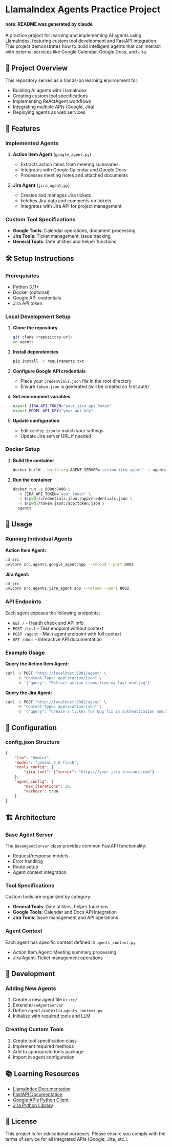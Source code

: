 # LlamaIndex Agents Practice Project

#### note: README was generated by claude

A practice project for learning and implementing AI agents using LlamaIndex, featuring custom tool development and FastAPI integration. This project demonstrates how to build intelligent agents that can interact with external services like Google Calendar, Google Docs, and Jira.

## 🎯 Project Overview

This repository serves as a hands-on learning environment for:
- Building AI agents with LlamaIndex
- Creating custom tool specifications
- Implementing ReActAgent workflows
- Integrating multiple APIs (Google, Jira)
- Deploying agents as web services

## 🚀 Features

### Implemented Agents

1. **Action Item Agent** (`google_agent.py`)
   - Extracts action items from meeting summaries
   - Integrates with Google Calendar and Google Docs
   - Processes meeting notes and attached documents

2. **Jira Agent** (`jira_agent.py`)
   - Creates and manages Jira tickets
   - Fetches Jira data and comments on tickets
   - Integrates with Jira API for project management

### Custom Tool Specifications

- **Google Tools**: Calendar operations, document processing
- **Jira Tools**: Ticket management, issue tracking
- **General Tools**: Date utilities and helper functions

## 🛠️ Setup Instructions

### Prerequisites

- Python 3.11+
- Docker (optional)
- Google API credentials
- Jira API token

### Local Development Setup

1. **Clone the repository**
   ```bash
   git clone <repository-url>
   cd agents
   ```

2. **Install dependencies**
   ```bash
   pip install -r requirements.txt
   ```

3. **Configure Google API credentials**
   - Place your `credentials.json` file in the root directory
   - Ensure `token.json` is generated (will be created on first auth)

4. **Set environment variables**
   ```bash
   export JIRA_API_TOKEN="your_jira_api_token"
   export MODEL_API_KEY="your_api_key"
   ```

5. **Update configuration**
   - Edit `config.json` to match your settings
   - Update Jira server URL if needed

### Docker Setup

1. **Build the container**
   ```bash
   docker build --build-arg AGENT_SERVER='action_item_agent' -t agents .
   ```

2. **Run the container**
   ```bash
   docker run -p 8000:8000 \
     -e JIRA_API_TOKEN="your_token" \
     -v $(pwd)/credentials.json:/app/credentials.json \
     -v $(pwd)/token.json:/app/token.json \
     agents
   ```

## 🚀 Usage

### Running Individual Agents

**Action Item Agent:**
```bash
cd src
uvicorn src.agents.google_agent:app --reload --port 8001
```

**Jira Agent:**
```bash
cd src
uvicorn src.agents.jira_agent:app --reload --port 8002
```

### API Endpoints

Each agent exposes the following endpoints:

- `GET /` - Health check and API info
- `POST /test` - Test endpoint without context
- `POST /agent` - Main agent endpoint with full context
- `GET /docs` - Interactive API documentation

### Example Usage

**Query the Action Item Agent:**
```bash
curl -X POST "http://localhost:8001/agent" \
     -H "Content-Type: application/json" \
     -d '{"query": "Extract action items from my last meeting"}'
```

**Query the Jira Agent:**
```bash
curl -X POST "http://localhost:8002/agent" \
     -H "Content-Type: application/json" \
     -d '{"query": "Create a ticket for bug fix in authentication module"}'
```

## 🔧 Configuration

### config.json Structure

```json
{
    "llm": "Gemini",
    "model": "gemini-2.0-flash",
    "tools_config": {
        "jira_tool": {"server": "https://your-jira-instance.com"}
    },
    "agent_config": {
        "max_iterations": 20,
        "verbose": true
    }
}
```

## 🏗️ Architecture

### Base Agent Server

The `BaseAgentServer` class provides common FastAPI functionality:
- Request/response models
- Error handling
- Route setup
- Agent context integration

### Tool Specifications

Custom tools are organized by category:
- **General Tools**: Date utilities, helper functions
- **Google Tools**: Calendar and Docs API integration
- **Jira Tools**: Issue management and API operations

### Agent Context

Each agent has specific context defined in `agents_context.py`:
- Action Item Agent: Meeting summary processing
- Jira Agent: Ticket management operations

## 🧪 Development

### Adding New Agents

1. Create a new agent file in `src/`
2. Extend `BaseAgentServer`
3. Define agent context in `agents_context.py`
4. Initialize with required tools and LLM

### Creating Custom Tools

1. Create tool specification class
2. Implement required methods
3. Add to appropriate tools package
4. Import in agent configuration

## 📚 Learning Resources

- [LlamaIndex Documentation](https://docs.llamaindex.ai/)
- [FastAPI Documentation](https://fastapi.tiangolo.com/)
- [Google APIs Python Client](https://github.com/googleapis/google-api-python-client)
- [Jira Python Library](https://jira.readthedocs.io/)

## 📝 License

This project is for educational purposes. Please ensure you comply with the terms of service for all integrated APIs (Google, Jira, etc.).

